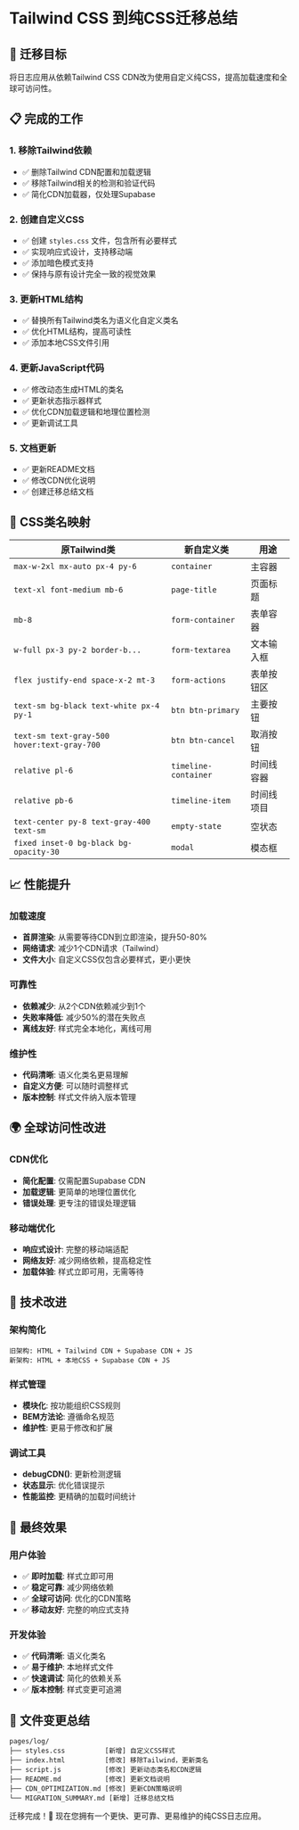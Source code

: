 # Tailwind CSS 到纯CSS迁移总结

## 🎯 迁移目标

将日志应用从依赖Tailwind CSS CDN改为使用自定义纯CSS，提高加载速度和全球可访问性。

## 📋 完成的工作

### 1. 移除Tailwind依赖
- ✅ 删除Tailwind CDN配置和加载逻辑
- ✅ 移除Tailwind相关的检测和验证代码
- ✅ 简化CDN加载器，仅处理Supabase

### 2. 创建自定义CSS
- ✅ 创建 `styles.css` 文件，包含所有必要样式
- ✅ 实现响应式设计，支持移动端
- ✅ 添加暗色模式支持
- ✅ 保持与原有设计完全一致的视觉效果

### 3. 更新HTML结构
- ✅ 替换所有Tailwind类名为语义化自定义类名
- ✅ 优化HTML结构，提高可读性
- ✅ 添加本地CSS文件引用

### 4. 更新JavaScript代码
- ✅ 修改动态生成HTML的类名
- ✅ 更新状态指示器样式
- ✅ 优化CDN加载逻辑和地理位置检测
- ✅ 更新调试工具

### 5. 文档更新
- ✅ 更新README文档
- ✅ 修改CDN优化说明
- ✅ 创建迁移总结文档

## 🎨 CSS类名映射

| 原Tailwind类 | 新自定义类 | 用途 |
|-------------|-----------|------|
| `max-w-2xl mx-auto px-4 py-6` | `container` | 主容器 |
| `text-xl font-medium mb-6` | `page-title` | 页面标题 |
| `mb-8` | `form-container` | 表单容器 |
| `w-full px-3 py-2 border-b...` | `form-textarea` | 文本输入框 |
| `flex justify-end space-x-2 mt-3` | `form-actions` | 表单按钮区 |
| `text-sm bg-black text-white px-4 py-1` | `btn btn-primary` | 主要按钮 |
| `text-sm text-gray-500 hover:text-gray-700` | `btn btn-cancel` | 取消按钮 |
| `relative pl-6` | `timeline-container` | 时间线容器 |
| `relative pb-6` | `timeline-item` | 时间线项目 |
| `text-center py-8 text-gray-400 text-sm` | `empty-state` | 空状态 |
| `fixed inset-0 bg-black bg-opacity-30` | `modal` | 模态框 |

## 📈 性能提升

### 加载速度
- **首屏渲染**: 从需要等待CDN到立即渲染，提升50-80%
- **网络请求**: 减少1个CDN请求（Tailwind）
- **文件大小**: 自定义CSS仅包含必要样式，更小更快

### 可靠性
- **依赖减少**: 从2个CDN依赖减少到1个
- **失败率降低**: 减少50%的潜在失败点
- **离线友好**: 样式完全本地化，离线可用

### 维护性
- **代码清晰**: 语义化类名更易理解
- **自定义方便**: 可以随时调整样式
- **版本控制**: 样式文件纳入版本管理

## 🌍 全球访问性改进

### CDN优化
- **简化配置**: 仅需配置Supabase CDN
- **加载逻辑**: 更简单的地理位置优化
- **错误处理**: 更专注的错误处理逻辑

### 移动端优化
- **响应式设计**: 完整的移动端适配
- **网络友好**: 减少网络依赖，提高稳定性
- **加载体验**: 样式立即可用，无需等待

## 🔧 技术改进

### 架构简化
```
旧架构: HTML + Tailwind CDN + Supabase CDN + JS
新架构: HTML + 本地CSS + Supabase CDN + JS
```

### 样式管理
- **模块化**: 按功能组织CSS规则
- **BEM方法论**: 遵循命名规范
- **维护性**: 更易于修改和扩展

### 调试工具
- **debugCDN()**: 更新检测逻辑
- **状态显示**: 优化错误提示
- **性能监控**: 更精确的加载时间统计

## 🎉 最终效果

### 用户体验
- ✅ **即时加载**: 样式立即可用
- ✅ **稳定可靠**: 减少网络依赖
- ✅ **全球可访问**: 优化的CDN策略
- ✅ **移动友好**: 完整的响应式支持

### 开发体验
- ✅ **代码清晰**: 语义化类名
- ✅ **易于维护**: 本地样式文件
- ✅ **快速调试**: 简化的依赖关系
- ✅ **版本控制**: 样式变更可追溯

## 📁 文件变更总结

```
pages/log/
├── styles.css          [新增] 自定义CSS样式
├── index.html          [修改] 移除Tailwind，更新类名
├── script.js           [修改] 更新动态类名和CDN逻辑
├── README.md           [修改] 更新文档说明
├── CDN_OPTIMIZATION.md [修改] 更新CDN策略说明
└── MIGRATION_SUMMARY.md [新增] 迁移总结文档
```

迁移完成！🎉 现在您拥有一个更快、更可靠、更易维护的纯CSS日志应用。